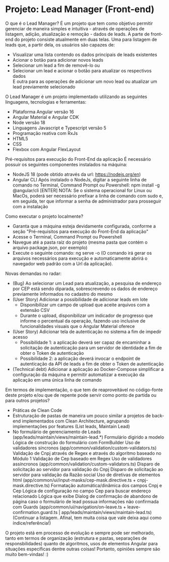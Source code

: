 # Projeto: Lead Manager (Front-end)

O que é o Lead Manager?
É um projeto que tem como objetivo permitir gerenciar de maneira simples e intuitiva - através de operações de listagem, adiçāo, atualizaçāo e remoção - dados de leads.
A parte de front-end do projeto consiste atualmente em duas telas.
Uma para listagem de leads que, a partir dela, os usuários são capazes de:
- Visualizar uma lista contendo os dados principais de leads existentes
- Acionar o botão para adicionar novos leads
- Selecionar um lead a fim de removê-lo ou
- Selecionar um lead e acionar o botão para atualizar os respectivos dados<br/>
E outra para as operações de adicionar um novo lead ou atualizar um lead previamente selecionado

O Lead Manager é um projeto implementado utilizando as seguintes linguagens, tecnologias e ferramentas:
- Plataforma Angular versão 16
- Angular Material e Angular CDK
- Node versão 18
- Linguagens Javascript e Typescript versão 5
- Programação reativa com RxJs
- HTML5
- CSS
- Flexbox com Angular FlexLayout

Pré-requisitos para execução do Front-End da aplicação
É necessário possuir os seguintes componentes instalados na máquina:
- NodeJS 18 (pode obtido através da url: https://nodejs.org/en)
- Angular CLI
  Após instalado o NodeJs, digitar a seguinte linha de comando no Terminal, Command Prompt ou Powershell:
    npm install -g @angular/cli [ENTER]
    NOTA: Se o sistema operacional for Linux ou MacOs, poderá ser necessário prefixar a linha de comando com sudo e, em seguida, ter que informar a senha de administrador para prosseguir com a instalação

Como executar o projeto localmente?
- Garanta que a máquina esteja devidamente configurada, conforme a seção "Pré-requisitos para execução do Front-End da aplicação"
- Acesse o Terminal, Command Prompt ou Powershell
- Navegue até a pasta raíz do projeto (mesma pasta que contém o arquivo package.json, por exemplo)
- Execute o seguinte comando:
  ng serve -o
  (O comando irá gerar os arquivos necessários para execução e automaticamente abrirá o navegador web padrão com a Url da aplicação).

Novas demandas no radar:
- (Bug) Ao selecionar um Lead para atualização, a pesquisa de endereço por CEP está sendo diparada, sobrescrevendo os dados de endereço previamente informados no cadastro do mesmo
- (User Story) Adicionar a possibilidade de adicionar leads em lote
  - Disponibilizar um campo de upload que aceite arquivos com a extensão CSV
  - Durante o upload, disponibilizar um indicador de progresso que informe o percentual da 
    operação, fazendo uso inclusive de funcionalidades visuais que o Angular Material oferece 
- (User Story) Adicionar tela de autenticação no sistema a fim de impedir acesso 
  - Possibilidade 1: a aplicação deverá ser capaz de encaminhar a solicitação de autenticação para um servidor de identidade a fim de obter o Token de autenticação
  - Possibilidade 2: a aplicação deverá invocar o endpoint de autenticação da API de leads a fim de obter o Token de autenticação
- (Technical debt) Adicionar a aplicação ao Docker-Compose simplificar a configuração da máquina e permitir automatizar a execução da aplicação em uma única linha de comando

Em termos de implementação, o que tem de reaproveitável no código-fonte deste projeto e/ou que de repente pode servir como ponto de partida ou para outros projetos?
- Práticas de Clean Code
- Estruturação de pastas de maneira um pouco similar a projetos de back-end implementados com Clean Architecture, agrupando implementações por features (List leads, Maintain Lead)
- No formulário de gerenciamento de Leads (app/leads/maintain/views/maintain-lead.*)
  Formulário digirido a modelo
  Lógica de construção do formulário com FormBuilder
  Uso de validadores síncronos (app/common/validation/custom-validators.ts)
    Validação de Cnpj através de Regex e através do algoritmo baseado no Módulo 1
    Validação de Cep baseado em Regex
  Uso de validadores assíncronos (app/common/validation/custom-validators.ts)
    Disparo de solicitação ao servidor para validação do Cnpj
    Disparo de solicitação ao servidor para validação da Razão social
  Uso de diretivas de elementos html (app/common/ui/input-masks/cep-mask.directive.ts + cnpj-mask.directive.ts)
    Formatação automática/dinâmica dos campos Cnpj e Cep
    Lógica de configuração no campo Cep para buscar endereço relacionado
  Lógica que exibe Dialog de confirmação de abandono de página caso o formulário de lead possua informações não confirmada com Guards (app/common/ui/navigation/on-leave.ts + leave-confirmation.guard.ts | app/leads/maintain/views/maintain-lead.ts)
  (Continuar a listagem. Afinal, tem muita coisa que vale deixa aqui como índice/referência!)

O projeto está em processo de evolução e sempre pode ser melhorado, tanto em termos de organização (estrutura e pastas, separações de responsbilidades) quanto de algoritmos, usos de elementos Angular para situações específicas dentre outras coisas! Portanto, opiniões sempre são muito bem-vindas! :)
